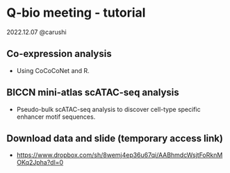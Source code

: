 # Q-bio meeting - tutorial
2022.12.07 @carushi

## Co-expression analysis
* Using CoCoCoNet and R.

## BICCN mini-atlas scATAC-seq analysis
* Pseudo-bulk scATAC-seq analysis to discover cell-type specific enhancer motif sequences.


## Download data and slide (temporary access link)
* https://www.dropbox.com/sh/8wemj4ep36u67qi/AABhmdcWsjtFoRknMOKq2Jpha?dl=0
